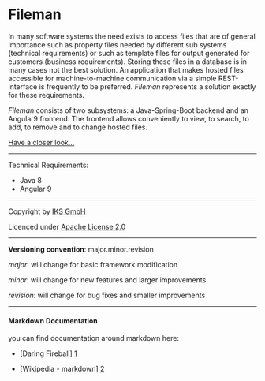 # Fileman
In many software systems the need exists to access files that are of general importance such as property files needed by different sub systems (technical requirements) or such as template files for output generated for customers (business requirements). Storing these files in a database is in many cases not the best solution. An application that makes hosted files accessible for machine-to-machine communication via a simple REST-interface is frequently to be preferred. *Fileman* represents a solution exactly for these requirements.

*Fileman* consists of two subsystems: a Java-Spring-Boot backend and an Angular9 frontend. The frontend allows conveniently to view, to search, to add, to remove and to change hosted files.

[Have a closer look...](https://github.com/iks-github/Fileman/wiki)

* * *

Technical Requirements:

- Java 8
- Angular 9

* * *


Copyright by [IKS GmbH](https://www.iks-gmbh.com)

Licenced under [Apache License 2.0](http://www.apache.org/licenses/LICENSE-2.0.html)


* * *


**Versioning convention**: major.minor.revision

*major*:    will change for basic framework modification

*minor*:    will change for new features and larger improvements

*revision*: will change for bug fixes and smaller improvements


* * *


#### Markdown Documentation

you can find documentation around markdown here:
- [Daring Fireball] [1]
- [Wikipedia - markdown] [2]

  [1]: http://daringfireball.net/projects/markdown/syntax
  [2]: http://en.wikipedia.org/wiki/Markdown
